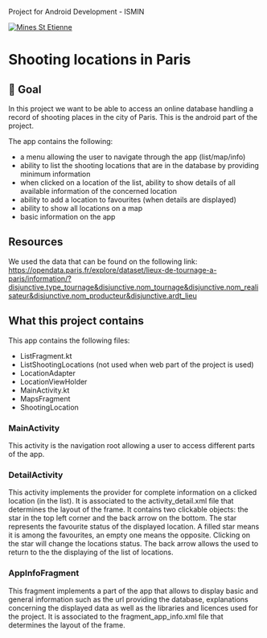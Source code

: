 Project for Android Development - ISMIN

[![Mines St Etienne](./logo.png)](https://www.mines-stetienne.fr/)

# Shooting locations in Paris

## 📝 Goal

In this project we want to be able to access an online database handling a record of shooting places in the city of Paris.
This is the android part of the project.

The app contains the following:
- a menu allowing the user to navigate through the app (list/map/info)
- ability to list the shooting locations that are in the database by providing minimum information
- when clicked on a location of the list, ability to show details of all available information of the concerned location
- ability to add a location to favourites (when details are displayed)
- ability to show all locations on a map
- basic information on the app

## Resources

We used the data that can be found on the following link:
https://opendata.paris.fr/explore/dataset/lieux-de-tournage-a-paris/information/?disjunctive.type_tournage&disjunctive.nom_tournage&disjunctive.nom_realisateur&disjunctive.nom_producteur&disjunctive.ardt_lieu

## What this project contains


This app contains the following files:
- ListFragment.kt
- ListShootingLocations (not used when web part of the project is used)
- LocationAdapter
- LocationViewHolder
- MainActivity.kt
- MapsFragment
- ShootingLocation

### MainActivity

This activity is the navigation root allowing a user to access different parts of the app. 

### DetailActivity

This activity implements the provider for complete information on a clicked location (in the list).
It is associated to the activity_detail.xml file that determines the layout of the frame. It contains two clickable objects: the star in the top left corner and the back arrow on the bottom.  The star represents the favourite status of the displayed location. A filled star means it is among the favourites, an empty one means the opposite. Clicking on the star will change the locations status. The back arrow allows the used to return to the the displaying of the list of locations.

### AppInfoFragment

This fragment implements a part of the app that allows to display basic and general information such as the url providing the database, explanations concerning the displayed data as well as the libraries and licences used for the project.
It is associated to the fragment_app_info.xml file that determines the layout of the frame.



